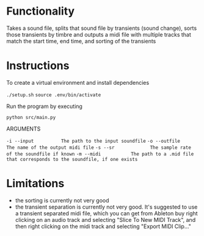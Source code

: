# Functionality

Takes a sound file, splits that sound file by transients (sound change), sorts those transients by timbre and outputs a midi file with multiple tracks that match the start time, end time, and sorting of the transients

# Instructions

To create a virtual environment and install dependencies

`./setup.sh`
`source .env/bin/activate`

Run the program by executing

`python src/main.py`


ARGUMENTS

`-i --input          The path to the input soundfile`
`-o --outfile        The name of the output midi file`
`-s --sr             The sample rate of the soundfile if known`
`-m --midi           The path to a .mid file that corresponds to the soundfile, if one exists`

# Limitations

- the sorting is currently not very good
- the transient separation is currently not very good. It's suggested to use a transient separated midi file, which you can get from Ableton buy right clicking on an audio track and selecting "Slice To New MIDI Track", and then right clicking on the midi track and selecting "Export MIDI Clip..."